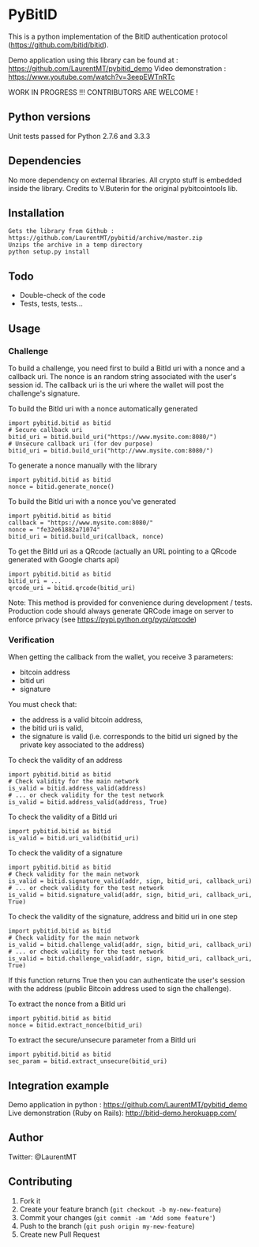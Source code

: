 # PyBitID

This is a python implementation of the BitID authentication protocol (https://github.com/bitid/bitid). 

Demo application using this library can be found at : https://github.com/LaurentMT/pybitid_demo
Video demonstration : https://www.youtube.com/watch?v=3eepEWTnRTc


WORK IN PROGRESS !!! CONTRIBUTORS ARE WELCOME !


## Python versions

Unit tests passed for Python 2.7.6 and 3.3.3


## Dependencies

No more dependency on external libraries. All crypto stuff is embedded inside the library.
Credits to V.Buterin for the original pybitcointools lib.


## Installation

```
Gets the library from Github : https://github.com/LaurentMT/pybitid/archive/master.zip
Unzips the archive in a temp directory
python setup.py install
```

## Todo

- Double-check of the code
- Tests, tests, tests...


## Usage

### Challenge

To build a challenge, you need first to build a BitId uri with a nonce and a callback uri.
The nonce is an random string associated with the user's session id.
The callback uri is the uri where the wallet will post the challenge's signature.


To build the BitId uri with a nonce automatically generated
```
import pybitid.bitid as bitid
# Secure callback uri
bitid_uri = bitid.build_uri("https://www.mysite.com:8080/")
# Unsecure callback uri (for dev purpose)
bitid_uri = bitid.build_uri("http://www.mysite.com:8080/")
```

To generate a nonce manually with the library
```
import pybitid.bitid as bitid
nonce = bitid.generate_nonce()
```

To build the BitId uri with a nonce you've generated
```
import pybitid.bitid as bitid
callback = "https://www.mysite.com:8080/"
nonce = "fe32e61882a71074"
bitid_uri = bitid.build_uri(callback, nonce)
```

To get the BitId uri as a QRcode (actually an URL pointing to a QRcode generated with Google charts api)
```
import pybitid.bitid as bitid
bitid_uri = ...
qrcode_uri = bitid.qrcode(bitid_uri)
```
Note: 
This method is provided for convenience during development / tests. 
Production code should always generate QRCode image on server to enforce privacy (see  https://pypi.python.org/pypi/qrcode)


### Verification

When getting the callback from the wallet, you receive 3 parameters: 
- bitcoin address 
- bitid uri 
- signature

You must check that:
- the address is a valid bitcoin address,
- the bitid uri is valid,
- the signature is valid (i.e. corresponds to the bitid uri signed by the private key associated to the address)


To check the validity of an address
```
import pybitid.bitid as bitid
# Check validity for the main network
is_valid = bitid.address_valid(address)
# ... or check validity for the test network
is_valid = bitid.address_valid(address, True)
```

To check the validity of a BitId uri 
```
import pybitid.bitid as bitid
is_valid = bitid.uri_valid(bitid_uri)
```

To check the validity of a signature 
```
import pybitid.bitid as bitid
# Check validity for the main network
is_valid = bitid.signature_valid(addr, sign, bitid_uri, callback_uri)
# ... or check validity for the test network
is_valid = bitid.signature_valid(addr, sign, bitid_uri, callback_uri, True)
```

To check the validity of the signature, address and bitid uri in one step 
```
import pybitid.bitid as bitid
# Check validity for the main network
is_valid = bitid.challenge_valid(addr, sign, bitid_uri, callback_uri)
# ... or check validity for the test network
is_valid = bitid.challenge_valid(addr, sign, bitid_uri, callback_uri, True)
```
If this function returns True then you can authenticate the user's session with the address (public Bitcoin address used to sign the challenge).


To extract the nonce from a BitId uri 
```
import pybitid.bitid as bitid
nonce = bitid.extract_nonce(bitid_uri)
```

To extract the secure/unsecure parameter from a BitId uri 
```
import pybitid.bitid as bitid
sec_param = bitid.extract_unsecure(bitid_uri)
```


## Integration example

Demo application in python : https://github.com/LaurentMT/pybitid_demo
Live demonstration (Ruby on Rails): http://bitid-demo.herokuapp.com/


## Author
Twitter: @LaurentMT


## Contributing

1. Fork it
2. Create your feature branch (`git checkout -b my-new-feature`)
3. Commit your changes (`git commit -am 'Add some feature'`)
4. Push to the branch (`git push origin my-new-feature`)
5. Create new Pull Request
